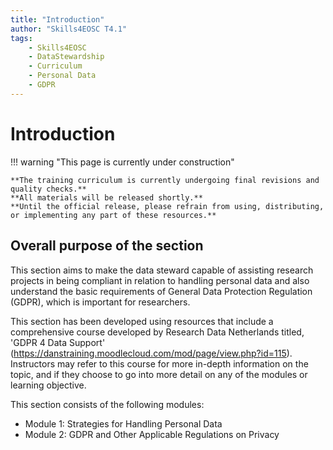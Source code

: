 ```yaml
---
title: "Introduction"
author: "Skills4EOSC T4.1"
tags:
    - Skills4EOSC
    - DataStewardship
    - Curriculum
    - Personal Data
    - GDPR
---
```


# Introduction

!!! warning "This page is currently under construction"

    **The training curriculum is currently undergoing final revisions and quality checks.**
    **All materials will be released shortly.**
    **Until the official release, please refrain from using, distributing, or implementing any part of these resources.**


## Overall purpose of the section

This section aims to make the data steward capable of assisting research projects in being compliant in relation to handling personal data and also understand the basic requirements of General Data Protection Regulation (GDPR), which is important for researchers.

This section has been developed using resources that include a comprehensive course developed by Research Data Netherlands titled, 'GDPR 4 Data Support' (<https://danstraining.moodlecloud.com/mod/page/view.php?id=115>). Instructors may refer to this course for more in-depth information on the topic, and if they choose to go into more detail on any of the modules or learning objective.

This section consists of the following modules:

- Module 1: Strategies for Handling Personal Data
- Module 2: GDPR and Other Applicable Regulations on Privacy
